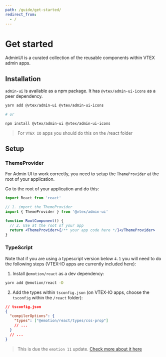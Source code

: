 ```yaml
---
path: /guide/get-started/
redirect_from:
  - /
---
```


# Get started

AdminUI is a curated collection of the reusable components within VTEX admin apps.

## Installation

`admin-ui` is available as a npm package. It has `@vtex/admin-ui-icons` as a peer dependency.

```sh isStatic
yarn add @vtex/admin-ui @vtex/admin-ui-icons

# or

npm install @vtex/admin-ui @vtex/admin-ui-icons
```

> For `VTEX IO` apps you should do this on the /react folder

## Setup

### ThemeProvider

For Admin UI to work correctly, you need to setup the `ThemeProvider` at the root of your application.

Go to the root of your application and do this:

```jsx isStatic
import React from 'react'

// 1. import the ThemeProvider
import { ThemeProvider } from '@vtex/admin-ui'

function RootComponent() {
  // 2. Use at the root of your app
  return <ThemeProvider>{/** your app code here */}</ThemeProvider>
}
```

### TypeScript

Note that if you are using a typescript version below `4.1` you will need to do the following steps (VTEX-IO apps are currently included here):

1. Install `@emotion/react` as a dev dependency:

```sh isStatic
yarn add @emotion/react -D
```

2. Add the types within `tsconfig.json` (on VTEX-IO apps, choose the `tsconfig` within the `/react` folder):

```json isStatic
// tsconfig.json
{
  "compilerOptions": {
    "types": ["@emotion/react/types/css-prop"]
    // ...
  }
  // ...
}
```

> This is due the `emotion 11` update. [Check more about it here](https://emotion.sh/docs/emotion-11)
